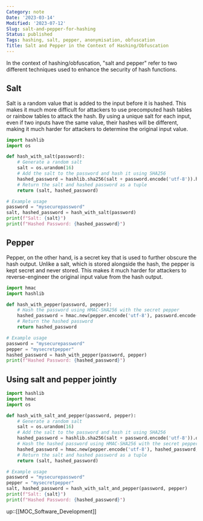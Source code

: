 ```yaml
---
Category: note
Date: '2023-03-14'
Modified: '2023-07-12'
Slug: salt-and-pepper-for-hashing
Status: published
Tags: hashing, salt, pepper, anonymisation, obfuscation
Title: Salt and Pepper in the Context of Hashing/Obfuscation
---
```


In the context of hashing/obfuscation, "salt and pepper" refer to two different techniques used to enhance the security of hash functions. 

## Salt
Salt is a random value that is added to the input before it is hashed. This makes it much more difficult for attackers to use precomputed hash tables or rainbow tables to attack the hash. By using a unique salt for each input, even if two inputs have the same value, their hashes will be different, making it much harder for attackers to determine the original input value.

```python
import hashlib
import os

def hash_with_salt(password):
    # Generate a random salt
    salt = os.urandom(16)
    # Add the salt to the password and hash it using SHA256
    hashed_password = hashlib.sha256(salt + password.encode('utf-8')).hexdigest()
    # Return the salt and hashed password as a tuple
    return (salt, hashed_password)

# Example usage
password = "mysecurepassword"
salt, hashed_password = hash_with_salt(password)
print(f"Salt: {salt}")
print(f"Hashed Password: {hashed_password}")
```

## Pepper
Pepper, on the other hand, is a secret key that is used to further obscure the hash output. Unlike a salt, which is stored alongside the hash, the pepper is kept secret and never stored. This makes it much harder for attackers to reverse-engineer the original input value from the hash output.

```python
import hmac
import hashlib

def hash_with_pepper(password, pepper):
    # Hash the password using HMAC-SHA256 with the secret pepper
    hashed_password = hmac.new(pepper.encode('utf-8'), password.encode('utf-8'), hashlib.sha256).hexdigest()
    # Return the hashed password
    return hashed_password

# Example usage
password = "mysecurepassword"
pepper = "mysecretpepper"
hashed_password = hash_with_pepper(password, pepper)
print(f"Hashed Password: {hashed_password}")

```

## Using salt and pepper jointly

```python
import hashlib
import hmac
import os

def hash_with_salt_and_pepper(password, pepper):
    # Generate a random salt
    salt = os.urandom(16)
    # Add the salt to the password and hash it using SHA256
    hashed_password = hashlib.sha256(salt + password.encode('utf-8')).digest()
    # Hash the hashed password using HMAC-SHA256 with the secret pepper
    hashed_password = hmac.new(pepper.encode('utf-8'), hashed_password, hashlib.sha256).hexdigest()
    # Return the salt and hashed password as a tuple
    return (salt, hashed_password)

# Example usage
password = "mysecurepassword"
pepper = "mysecretpepper"
salt, hashed_password = hash_with_salt_and_pepper(password, pepper)
print(f"Salt: {salt}")
print(f"Hashed Password: {hashed_password}")

```

up::[[MOC_Software_Development]]